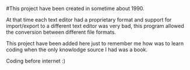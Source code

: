 #This project have been created in sometime about 1990.

At that time each text editor had a proprietary format and support for import/export to a different text editor was very bad, this program allowed the conversion between different file formats.

This project have been added here just to remember me how was to learn coding when the only knowlodge source I had was a book.

Coding before internet :)
